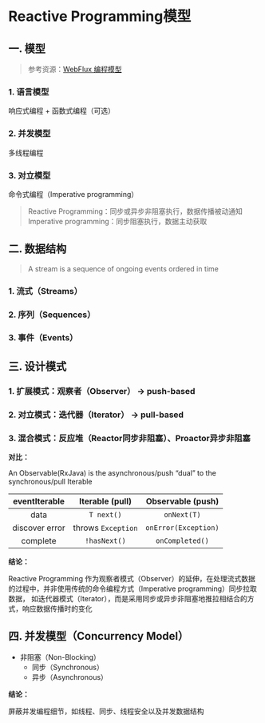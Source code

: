 # Reactive Programming模型

## 一. 模型
> 参考资源：[WebFlux 编程模型](https://docs.spring.io/spring/docs/current/spring-framework-reference/web-reactive.html#webflux-programming-models)
### 1. 语言模型
响应式编程 + 函数式编程（可选）
### 2. 并发模型
多线程编程

### 3. 对立模型
命令式编程（Imperative programming）

> Reactive Programming：同步或异步非阻塞执行，数据传播被动通知<br>
> Imperative programming：同步阻塞执行，数据主动获取

## 二. 数据结构
> A stream is a sequence of ongoing events ordered in time
### 1. 流式（Streams）
### 2. 序列（Sequences）
### 3. 事件（Events）

## 三. 设计模式
### 1. 扩展模式：观察者（Observer） -> push-based
### 2. 对立模式：迭代器（Iterator） -> pull-based
### 3. 混合模式：反应堆（Reactor同步非阻塞）、Proactor异步非阻塞

**对比：**

An Observable(RxJava) is the asynchronous/push “dual” to the synchronous/pull Iterable

eventIterable|Iterable (pull)|Observable (push)
:--:|:--:|:--:
data|`T next()`|`onNext(T)`
discover error|throws `Exception`|`onError(Exception)`
complete|`!hasNext()`|`onCompleted()`

**结论：**

Reactive Programming 作为观察者模式（Observer）的延伸，在处理流式数据的过程中，并非使用传统的命令编程方式（Imperative programming）同步拉取数据，
如迭代器模式（Iterator），而是采用同步或异步非阻塞地推拉相结合的方式，响应数据传播时的变化

## 四. 并发模型（Concurrency Model）

* 非阻塞（Non-Blocking）
    * 同步（Synchronous）
    * 异步（Asynchronous）

**结论：**

屏蔽并发编程细节，如线程、同步、线程安全以及并发数据结构









<comment/>
<ad/>
